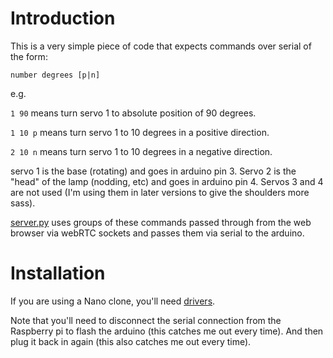 # Introduction

This is a very simple piece of code that expects commands over serial of the form:

    number degrees [p|n]

e.g. 

```1 90``` means turn servo 1 to absolute position of 90 degrees.

```1 10 p``` means turn servo 1 to 10 degrees in a positive direction.

```2 10 n``` means turn servo 1 to 10 degrees in a negative direction.

servo 1 is the base (rotating) and goes in arduino pin 3. Servo 2 is the "head" of the lamp (nodding, etc) and goes in arduino pin 4. Servos 3 and 4 are not used (I'm using them in later versions to give the shoulders more sass).

[server.py](../pi/server.py) uses groups of these commands passed through from the web browser via webRTC sockets and passes them via serial to the arduino.

# Installation

If you are using a Nano clone, you'll need 
[drivers](https://kig.re/2014/12/31/how-to-use-arduino-nano-mini-pro-with-CH340G-on-mac-osx-yosemite.html).

Note that you'll need to disconnect the serial connection from the Raspberry pi to flash the arduino (this catches me out every time). And then plug it back in again (this also catches me out every time).

